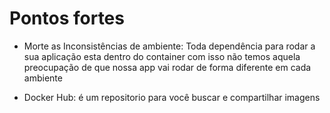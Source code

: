 # Pontos fortes

- Morte as Inconsistências de ambiente:
   Toda dependência para rodar a sua aplicação esta dentro do container com isso não temos aquela preocupação de que nossa app vai rodar de forma diferente em cada ambiente

- Docker Hub:
   é um repositorio para você buscar e compartilhar imagens
